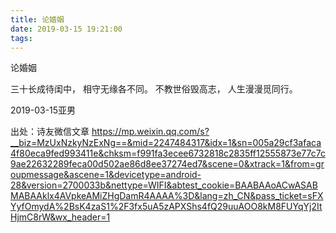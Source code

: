 ```yaml
---
title: 论婚姻
date: 2019-03-15 19:21:00
tags:
---
```

论婚姻

三十长成待闺中，
相守无缘各不同。
不教世俗毁高志，
人生漫漫觅同行。

2019-03-15亚男

出处：诗友微信文章
https://mp.weixin.qq.com/s?__biz=MzUxNzkyNzExNg==&mid=2247484317&idx=1&sn=005a29cf3afaca4f80eca9fed993411e&chksm=f991fa3ecee6732818c2835ff12555873e77c7c9ae22632289feca00d502ae86d8ee37274ed7&scene=0&xtrack=1&from=groupmessage&ascene=1&devicetype=android-28&version=2700033b&nettype=WIFI&abtest_cookie=BAABAAoACwASABMABAAklx4AVpkeAMiZHgDamR4AAAA%3D&lang=zh_CN&pass_ticket=sFXYyfOmydA%2BsK4zaS1%2F3fx5uA5zAPXShs4fQ29uuAOO8kM8FUYqYj2ItHjmC8rW&wx_header=1